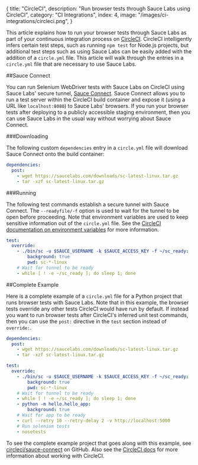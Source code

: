 {
  title: "CircleCI",
  description: "Run browser tests through Sauce Labs using CircleCI",
  category: "CI Integrations",
  index: 4,
  image: "/images/ci-integrations/circleci.png",
}

This article explains how to run your browser tests through Sauce Labs as part of your continuous
integration process on [CircleCI](https://circleci.com). CircleCI intelligently infers certain
test steps, such as running `npm test` for Node.js projects, but additional test steps such
as using Sauce Labs can be easily added with the addition of a `circle.yml` file. This article
will walk through the entries in a `circle.yml` file that are necessary to use Sauce Labs.

##Sauce Connect

You can run Selenium WebDriver tests with Sauce Labs on CircleCI using Sauce Labs' secure tunnel,
[Sauce Connect](https://docs.saucelabs.com/reference/sauce-connect/). Sauce Connect allows you
to run a test server within the CircleCI build container and expose it (using a URL like `localhost:8080`)
to Sauce Labs' browsers. If you run your browser tests after deploying to a publicly accessible
staging environment, then you can use Sauce Labs in the usual way without worrying about Sauce Connect.

###Downloading

The following custom `dependencies` entry in a `circle.yml` file will download Sauce Connect
onto the build container:

```yaml
dependencies:
  post:
    - wget https://saucelabs.com/downloads/sc-latest-linux.tar.gz
    - tar -xzf sc-latest-linux.tar.gz
```

###Running

The following test commands establish a secure tunnel with Sauce Connect. The `--readyfile/-f` option is
used to wait for the tunnel to be open before proceeding. Note that environment variables are used to
keep sensitive information out of the `circle.yml` file. See the [CircleCI documentation on environment
variables](https://circleci.com/docs/environment-variables) for more information.

```yaml
test:
  override:
    - ./bin/sc -u $SAUCE_USERNAME -k $SAUCE_ACCESS_KEY -f ~/sc_ready:
        background: true
        pwd: sc-*-linux
    # Wait for tunnel to be ready
    - while [ ! -e ~/sc_ready ]; do sleep 1; done
```

##Complete Example

Here is a complete example of a `circle.yml` file for a Python project that runs browser tests with
Sauce Labs. Note that in this example, the browser tests override any other tests CircleCI would
have run by default. If instead you want to run browser tests after CircleCI's inferred unit test
commands, then you can use the `post:` directive in the `test` section instead of `override:`.

```yaml
dependencies:
  post:
    - wget https://saucelabs.com/downloads/sc-latest-linux.tar.gz
    - tar -xzf sc-latest-linux.tar.gz

test:
  override:
    - ./bin/sc -u $SAUCE_USERNAME -k $SAUCE_ACCESS_KEY -f ~/sc_ready:
        background: true
        pwd: sc-*-linux
    # Wait for tunnel to be ready
    - while [ ! -e ~/sc_ready ]; do sleep 1; done
    - python -m hello.hello_app:
        background: true
    # Wait for app to be ready
    - curl --retry 10 --retry-delay 2 -v http://localhost:5000
    # Run selenium tests
    - nosetests
```

To see the complete example project that goes along with this example, see
[circleci/sauce-connect](https://github.com/circleci/sauce-connect) on GitHub. Also
see the [CircleCI docs](https://circleci.com/docs) for more information about working
with CircleCI.